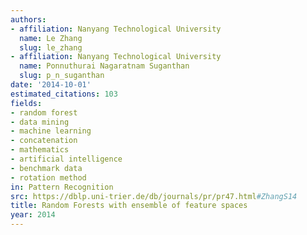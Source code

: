```yaml
---
authors:
- affiliation: Nanyang Technological University
  name: Le Zhang
  slug: le_zhang
- affiliation: Nanyang Technological University
  name: Ponnuthurai Nagaratnam Suganthan
  slug: p_n_suganthan
date: '2014-10-01'
estimated_citations: 103
fields:
- random forest
- data mining
- machine learning
- concatenation
- mathematics
- artificial intelligence
- benchmark data
- rotation method
in: Pattern Recognition
src: https://dblp.uni-trier.de/db/journals/pr/pr47.html#ZhangS14
title: Random Forests with ensemble of feature spaces
year: 2014
---
```

